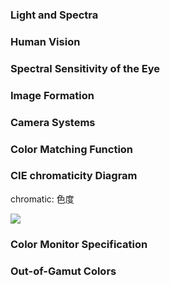### Light and Spectra

### Human Vision

### Spectral Sensitivity of the Eye

### Image Formation

### Camera Systems

### Color Matching Function

### CIE chromaticity Diagram

chromatic: 色度

![](https://upload.wikimedia.org/wikipedia/commons/thumb/6/60/CIE1931xy_CIERGB.svg/495px-CIE1931xy_CIERGB.svg.png)

### Color Monitor Specification

### Out-of-Gamut Colors



